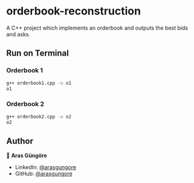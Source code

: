 # orderbook-reconstruction

A C++ project which implements an orderbook and outputs the best bids and asks.



## Run on Terminal

### Orderbook 1
```sh
g++ orderbook1.cpp -o o1
o1
```

### Orderbook 2
```sh
g++ orderbook2.cpp -o o2
o2
```



## Author

👤 **Aras Güngöre**

* LinkedIn: [@arasgungore](https://www.linkedin.com/in/arasgungore)
* GitHub: [@arasgungore](https://github.com/arasgungore)
